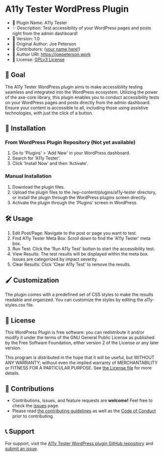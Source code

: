 # A11y Tester WordPress Plugin

-   📣 Plugin Name: A11y Tester
-   ✨ Description: Test accessibility of your WordPress pages and posts right from the admin dashboard!
-   📝 Version: 1.0
-   👤 Original Author: Joe Peterson
-   👥 Contributors: ([your name here!](./CONTRIBUTING.md))
-   🔗 Author URI: https://joepeterson.work
-   📑 License: [GPLv3 License](./LICENSE)

## 🎯 Goal

The A11y Tester WordPress plugin aims to make accessibility testing seamless and integrated into the WordPress ecosystem. Utilizing the power of the axe-core library, this plugin enables you to conduct accessibility tests on your WordPress pages and posts directly from the admin dashboard. Ensure your content is accessible to all, including those using assistive technologies, with just the click of a button.

## 🚀 Installation

### From WordPress Plugin Repository (Not yet available)

1. Go to 'Plugins' > 'Add New' in your WordPress dashboard.
1. Search for 'A11y Tester'.
1. Click 'Install Now' and then 'Activate'.

### Manual Installation

1. Download the plugin files.
1. Upload the plugin files to the /wp-content/plugins/a11y-tester directory, or install the plugin through the WordPress plugins screen directly.
1. Activate the plugin through the 'Plugins' screen in WordPress.

## 🛠 Usage

1. Edit Post/Page: Navigate to the post or page you want to test.
1. Find A11y Tester Meta Box: Scroll down to find the 'A11y Tester' meta box.
1. Run Test: Click the 'Run A11y Test' button to start the accessibility test.
1. View Results: The test results will be displayed within the meta box. Issues are categorized by impact severity.
1. Clear Results: Click 'Clear A11y Test' to remove the results.

## 🖌 Customization

The plugin comes with a predefined set of CSS styles to make the results readable and organized. You can customize the styles by editing the a11y-styles.css file.

## 📜 License

This WordPress Plugin is free software: you can redistribute it and/or modify it under the terms of the GNU General Public License as published by the Free Software Foundation, either version 2 of the License or any later version.

This program is distributed in the hope that it will be useful, but WITHOUT ANY WARRANTY; without even the implied warranty of MERCHANTABILITY or FITNESS FOR A PARTICULAR PURPOSE. See [the License file](./LICENSE) for more details.

## 👏 Contributions

-   Contributions, issues, and feature requests are **welcome!** Feel free to check the [issues](https://github.com/skullzarmy/a11y-tester-wordpress-plugin/issues) page.
-   Please read [the contributing guidelines](./CONTRIBUTING.md) as well as the [Code of Conduct](./CODE_OF_CONDUCT.md) prior to contributing.

## 📞 Support

For support, visit the [A11y Tester WordPress plugin GitHub repository](https://github.com/skullzarmy/a11y-tester-wordpress-plugin) and [submit an issue](https://github.com/skullzarmy/a11y-tester-wordpress-plugin/issues).
